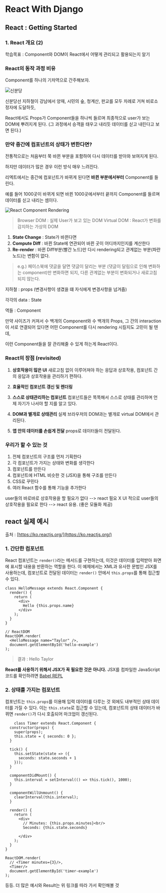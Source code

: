 # React With Django
## React : Getting Started
### 1. React 개요 (2)


학습목표 : 
Component와 DOM이 React에서 어떻게 관리되고 활용되는지 알기

### React의 동작 과정 비유 

Component를 하나의 기차역으로 간주해보자.

![신분당](https://ww.namu.la/s/3b827dc9a64b3046142a662f7dada2f0acf1700e4f7f4c50c437016f900da5c923bab7eeafafb9371ef8441be578ff4e9e635085462215ef7eae927162637cb2d3c1f96a27a98417999cbd1875c311c9a896cb8ea88d0a0ae0844a8b06d7e946)

신분당선 지하철이 강남에서 양재, 시민의 숲, 청계산, 판교를 모두 차례로 거쳐 비로소 정자에 도달하듯,

React에서도 Props가 Component들을 하나씩 들르며 
최종적으로 user가 보는 DOM에 뿌려지게 된다.
(그 과정에서 승객을 태우고 내리듯 데이터를 싣고 내린다고 보면 된다.)

### 만약 중간에 컴포넌트의 상태가 변한다면?

전통적으로는 처음부터 쭉 바뀐 부분을 포함하여 
다시 데이터를 받아와 보여지게 된다.

하지만 데이터가 많은 경우 이런 방식 매우 느려진다. 

리엑트에서는 중간에 컴포넌트가 바뀌게 된다면 
**바뀐 부분에서부터** Component를 들린다.

예를 들어 1000곳이 바뀌게 되면 
바뀐 1000곳에서부터 끝까지 Component를 들르며
데이터를 싣고 내리는 셈이다.

![React Component Rendering ](https://www.oreilly.com/library/view/learning-react-native/9781491929049/assets/lnrn_0201.png)

>	Browser DOM : 실제 User가 보고 있는 DOM 
>	Virtual DOM : React가 변화를 감지하는 가상의 DOM

1. **State Change** : State가 바뀐다면
2. **Compute Diff** : 바뀐 State에 연관되어 바뀐 곳이 어디까지인지를 계산한다
3. **Re-render** : 바뀐 Diff부분(빨간 노드)만 다시 rendering되고 관계없는 부분(파란 노드)는 변함이 없다.

> e.g.) 
> 페이스북에 댓글을 달면 댓글이 달리는 부분 (댓글이 달림으로 인해 변화하는 component)만 변화하면 되지,
> 다른 관계없는 부분이 변화되거나 새로고침 되지 않는다.

지하철 : props (변경사항이 생겼을 떄 자식에게 변경사항을 넘겨줌)

각각의 data : State

역들 : Component

만약 사이즈가 커져서 수 백개의 Component와 수 백개의 Props,
그 간의 interaction이 서로 연결되어 있다면
어떤 Component를 다시 rendering 시킬지도 고민이 될 텐데,

이런 Component들을 잘 관리해줄 수 있게 하는게 React이다.

### React의 장점 (revisited) 

1. **상호작용이 많은 UI**
새로고침 없이 이루어져야 하는 응답과 상호작용,
컴포넌트 간의 응답과 상호작용을 관리하기 편하다. 

2. **효율적인 컴포넌트 갱신 및 렌더링**

3. **스스로 상태관리하는 컴포넌트**
컴포넌트들은 똑똑해서 스스로 상태를 관리하며 
언제 자기가 나서야 할 지를 알고 있다.

4. **DOM과 별개로 상태관리**
실제 브라우저의 DOM과는 별개로 virtual DOM에서 관리된다.

5. **앱 안의 데이터를 손쉽게 전달** 
props로 데이터들이 전달된다.


### 우리가 할 수 있는 것

1. 전체 컴포넌트의 구조를 먼저 기획한다
2. 각 컴포넌트가 가지는 상태와 변화를 생각한다
3. 컴포넌트를 만든다
4. 컴포넌트에 HTML 비슷한 것 (JSX)을 통해 구조를 만든다
5. CSS로 꾸민다
6. 여러 React 함수를 통해 기능을 추가한다

user들의 바로바로 상호작용을 할 필요가 없다 --> react 필요 X
UI 적으로 user들의 상호작용을 필요로 한다 --> react 유용. (좋은 모듈화 제공)


## react 실제 예시

출처 : [https://ko.reactjs.org/](https://ko.reactjs.org/)

### 1. 간단한 컴포넌트

React 컴포넌트는  `render()`라는 메서드를 구현하는데, 이것은 데이터를 입력받아 화면에 표시할 내용을 반환하는 역할을 한다. 이 예제에서는 XML과 유사한 문법인 JSX를 사용하는데, 컴포넌트로 전달된 데이터는  `render()`  안에서  `this.props`를 통해 접근할 수 있다.

    class HelloMessage extends React.Component {
      render() {
        return (
          <div>
            Hello {this.props.name}
          </div>
        );
      }
    }
    
    // ReactDOM
    ReactDOM.render(
      <HelloMessage name="Taylor" />,
      document.getElementById('hello-example')
    );
> 결과 : 
> Hello  Taylor

**React를 사용하기 위해서 JSX가 꼭 필요한 것은 아니다.**  JSX를 컴파일한 JavaScript 코드를 확인하려면  [Babel REPL](https://babeljs.io/repl/#?presets=react&code_lz=MYewdgzgLgBApgGzgWzmWBeGAeAFgRgD4AJRBEAGhgHcQAnBAEwEJsB6AwgbgChRJY_KAEMAlmDh0YWRiGABXVOgB0AczhQAokiVQAQgE8AkowAUAcjogQUcwEpeAJTjDgUACIB5ALLK6aRklTRBQ0KCohMQk6Bx4gA)

### 2. 상태를 가지는 컴포넌트 

컴포넌트는  `this.props`를 이용해 입력 데이터를 다루는 것 외에도 내부적인 상태 데이터를 가질 수 있다. 이는  `this.state`로 접근할 수 있는데, 컴포넌트의 상태 데이터가 바뀌면  `render()`가 다시 호출되어 마크업이 갱신된다.

        class Timer extends React.Component {
      constructor(props) {
        super(props);
        this.state = { seconds: 0 };
      }
    
      tick() {
        this.setState(state => ({
          seconds: state.seconds + 1
        }));
      }
    
      componentDidMount() {
        this.interval = setInterval(() => this.tick(), 1000);
      }
    
      componentWillUnmount() {
        clearInterval(this.interval);
      }
    
      render() {
        return (
          <div>
            // Minutes: {this.props.minutes}<br/>
            Seconds: {this.state.seconds}
            
          </div>
        );
      }
    }
    
    ReactDOM.render(
      // <Timer minutes={3}/>,
      <Timer/>
      document.getElementById('timer-example')
    );

등등. 더 많은 예시와 Result는 위 링크를 따라 가서 확인해볼 것